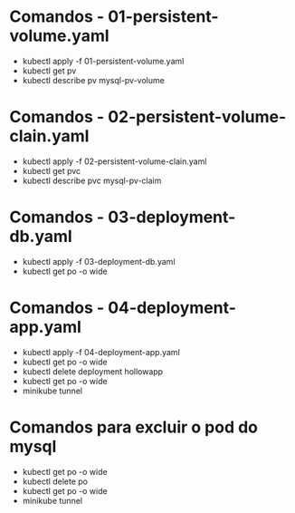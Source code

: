 # Comandos - 01-persistent-volume.yaml
- kubectl apply -f 01-persistent-volume.yaml
- kubectl get pv
- kubectl describe pv mysql-pv-volume

# Comandos - 02-persistent-volume-clain.yaml
- kubectl apply -f 02-persistent-volume-clain.yaml
- kubectl get pvc
- kubectl describe pvc mysql-pv-claim

# Comandos - 03-deployment-db.yaml
- kubectl apply -f 03-deployment-db.yaml
- kubectl get po -o wide

# Comandos - 04-deployment-app.yaml
- kubectl apply -f 04-deployment-app.yaml
- kubectl get po -o wide
- kubectl delete deployment hollowapp
- kubectl get po -o wide
- minikube tunnel

# Comandos para excluir o pod do mysql
- kubectl get po -o wide
- kubectl delete po <po-name>
- kubectl get po -o wide
- minikube tunnel